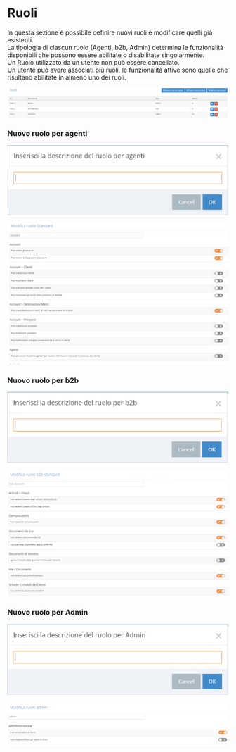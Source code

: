 # Ruoli

In questa sezione è possibile definire nuovi ruoli e modificare quelli già esistenti.  
La tipologia di ciascun ruolo \(Agenti, b2b, Admin\) determina le funzionalità disponibili che possono essere abilitate o disabilitate singolarmente.  
Un Ruolo utilizzato da un utente non può essere cancellato.  
Un utente può avere associati più ruoli, le funzionalità attive sono quelle che risultano abilitate in almeno uno dei ruoli.

![](../.gitbook/assets/image%20%2811%29.png)

### Nuovo ruolo per agenti

![](../.gitbook/assets/image%20%2831%29.png)

![](../.gitbook/assets/image%20%289%29.png)

### Nuovo ruolo per **b2b**

![](../.gitbook/assets/image%20%2814%29.png)

![](../.gitbook/assets/image%20%281%29.png)

### Nuovo ruolo per **Admin**

![](../.gitbook/assets/image%20%2828%29.png)

![](../.gitbook/assets/image%20%2822%29.png)

